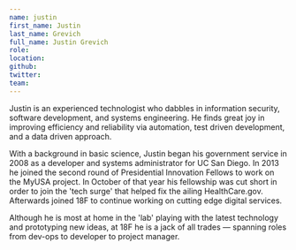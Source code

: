```yaml
---
name: justin
first_name: Justin
last_name: Grevich
full_name: Justin Grevich
role:
location:
github:
twitter:
team:
---
```



Justin is an experienced technologist who dabbles in information security, software development, and systems engineering. He finds great joy in improving efficiency and reliability via automation, test driven development, and a data driven approach.

With a background in basic science, Justin began his government service in 2008 as a developer and systems administrator for UC San Diego. In 2013 he joined the second round of Presidential Innovation Fellows to work on the MyUSA project. In October of that year his fellowship was cut short in order to join the 'tech surge' that helped fix the ailing HealthCare.gov. Afterwards joined 18F to continue working on cutting edge digital services.

Although he is most at home in the 'lab' playing with the latest technology and prototyping new ideas, at 18F he is a jack of all trades — spanning roles from dev-ops to developer to project manager.
